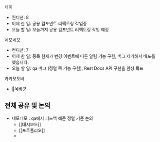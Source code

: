 
제이
- 컨디션: 8
- 어제 한 일: 공용 컴포넌트 리팩토링 작업중
- 오늘 할 일: 오늘까지 공용 컴포넌트 리팩토링 작업 예정

네모네모
- 컨디션: 7
- 어제 한 일: 종목 현재가 변경 이벤트에 따른 알림 기능 구현, 버그 제거해서 배포를 했습니다. 
- 오늘 할 일: qa 버그 (정렬 쪽 기능 구현), Rest Docs API 구현을 완성 목표

카카모토비
- 예비군

## 전체 공유 및 논의
- 네모네모 : qa에서 피드백 해준 정렬 기준 논의
	- [[대시보드]]
	- [[포트폴리오]]
	- 